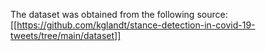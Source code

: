 The dataset was obtained from the following source:
[[https://github.com/kglandt/stance-detection-in-covid-19-tweets/tree/main/dataset]]

